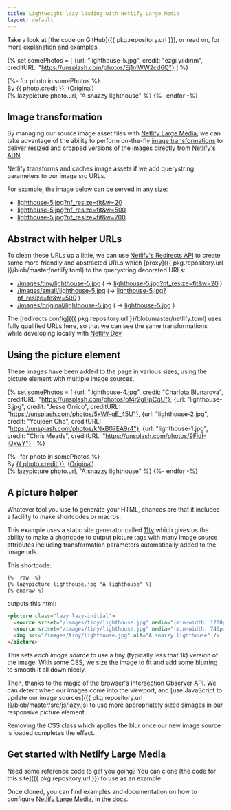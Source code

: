 ```yaml
---
title: Lightweight lazy loading with Netlify Large Media
layout: default
---
```


Take a look at [the code on GitHub]({{ pkg.repository.url }}), or read on, for more explanation and examples.

{% set somePhotos = [
  {url: "lighthouse-5.jpg", credit: "ezgi yıldırım", creditURL: "https://unsplash.com/photos/Ej1mWW2cd6Q"}
] %}
<section class="post-teaser">
{%- for photo in somePhotos %}
  <div class="credit">By <a href="{{ photo.creditURL }}" target="_BLANK" rel="noopener"> {{ photo.credit }}</a>, (<a href="/images/original/{{ photo.url }}" target="_BLANK" rel="noopener">Original</a>)</div>
  {% lazypicture photo.url, "A snazzy lighthouse" %}
{%- endfor -%}
</section >


## Image transformation

By managing our source image asset files with [Netlify Large Media](https://www.netlify.com/features/large-media/), we can take advantage of the ability to perform on-the-fly [image transformations](https://www.netlify.com/docs/image-transformation/) to deliver resized and cropped versions of the images directly from [Netlify's ADN](https://www.netlify.com/features/adn/).

Netlify transforms and caches image assets if we add querystring parameters to our image src URLs.

For example, the image below can be served in any size:

- [lighthouse-5.jpg?nf_resize=fit&w=20](/images/lighthouse-5.jpg?nf_resize=fit&w=20)
- [lighthouse-5.jpg?nf_resize=fit&w=500](/images/lighthouse-5.jpg?nf_resize=fit&w=500)
- [lighthouse-5.jpg?nf_resize=fit&w=700](/images/lighthouse-5.jpg?nf_resize=fit&w=700)

## Abstract with helper URLs

To clean these URLs up a little, we can use [Netlify's Redirects API](https://www.netlify.com/docs/redirects/) to create some more friendly and abstracted URLs which [proxy]({{ pkg.repository.url }}/blob/master/netlify.toml) to the querystring decorated URLs:

- [/images/tiny/lighthouse-5.jpg](/images/tiny/lighthouse-5.jpg) ( → [lighthouse-5.jpg?nf_resize=fit&w=20](/images/lighthouse-5.jpg?nf_resize=fit&w=20) )
- [/images/small/lighthouse-5.jpg](/images/small/lighthouse-5.jpg) (→ [lighthouse-5.jpg?nf_resize=fit&w=500](/images/lighthouse-5.jpg?nf_resize=fit&w=500) )
- [/images/original/lighthouse-5.jpg](/images/original/lighthouse-5.jpg) ( → [lighthouse-5.jpg](/images/lighthouse-5.jpg) )

The [redirects config]({{ pkg.repository.url }}/blob/master/netlify.toml) uses fully qualified URLs here, so that we can see the same transformations while developing locally with [Netlify Dev](https://netlify.com/products/dev)

## Using the picture element

These images have been added to the page in various sizes, using the picture element with multiple image sources.

{% set somePhotos = [
  {url: "lighthouse-4.jpg", credit: "Charlota Blunarova", creditURL: "https://unsplash.com/photos/of4r2gHpCqU"},
  {url: "lighthouse-3.jpg", credit: "Jesse Orrico", creditURL: "https://unsplash.com/photos/5xWf-gE_45U"},
  {url: "lighthouse-2.jpg", credit: "Youjeen Cho", creditURL: "https://unsplash.com/photos/kNxB07EA9r4"},
  {url: "lighthouse-1.jpg", credit: "Chris Meads", creditURL: "https://unsplash.com/photos/9FidI-IQxwY"}
] %}

<section class="post-teaser">
{%- for photo in somePhotos %}
  <div class="credit">By <a href="{{ photo.creditURL }}" target="_BLANK" rel="noopener"> {{ photo.credit }}</a>, (<a href="/images/original/{{ photo.url }}" target="_BLANK" rel="noopener">Original</a>)</div>
  {% lazypicture photo.url, "A snazzy lighthouse" %}
{%- endfor -%}
</section >


## A picture helper

Whatever tool you use to generate your HTML, chances are that it includes a facility to make shortcodes or macros.

This example uses a static site generator called [11ty](https://www.11ty.io) which gives us the ability to make a [shortcode](https://www.11ty.io/docs/shortcodes/) to output picture tags with many image source attributes including  transformation parameters automatically added to the image urls.

This shortcode:

```html
{%- raw -%}
{% lazypicture lighthouse.jpg "A lighthouse" %}
{% endraw %}
```

outputs this html:

```html
<picture class="lazy lazy-initial">
  <source srcset="/images/tiny/lighthouse.jpg" media="(min-width: 1200px)">
  <source srcset="/images/tiny/lighthouse.jpg" media="(min-width: 740px)">
  <img src="/images/tiny/lighthouse.jpg" alt="A snazzy lighthouse" />
</picture>
```

This sets _each image source_ to use a tiny (typically less that 1k) version of the image. With some CSS, we size the image to fit and add some blurring to smooth it all down nicely.

Then, thanks to the magic of the browser's [Intersection Observer API](https://developer.mozilla.org/en-US/docs/Web/API/Intersection_Observer_API). We can detect when our images come into the viewport, and [use JavaScript to update our image sources]({{ pkg.repository.url }}/blob/master/src/js/lazy.js) to use more appropriately sized simages in our responsive picture element.

Removing the CSS class which applies the blur once our new image source is loaded completes the effect.

## Get started with Netlify Large Media

Need some reference code to get you going? You can clone [the code for this site]({{ pkg.repository.url }}) to use as an example.

Once cloned, you can find examples and documentation on how to configure [Netlify Large Media](https://www.netlify.com/features/large-media/), in [the docs](https://www.netlify.com/docs/large-media/).

